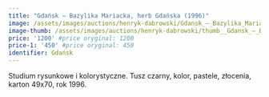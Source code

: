 ```yaml
---
title: "Gdańsk – Bazylika Mariacka, herb Gdańska (1996)"
image: /assets/images/auctions/henryk-dabrowski/Gdansk_–_Bazylika_Mariacka_herb_Gdanska_(1996).jpg
image-thumb: /assets/images/auctions/henryk-dabrowski/thumb__Gdansk_–_Bazylika_Mariacka_herb_Gdanska_(1996).jpg
price: '1200' #price oryginal: 1200
price-1: '450' #price oryginal: 450
identifier: Gdańsk
---
```


Studium rysunkowe i kolorystyczne. Tusz czarny, kolor, pastele, złocenia, karton 49x70, rok 1996.